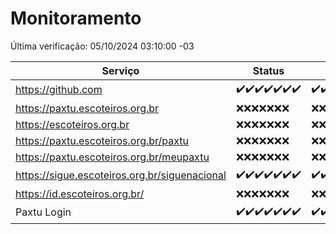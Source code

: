 # Monitoramento

Última verificação: 05/10/2024 03:10:00 -03

|Serviço|Status|Últimas 24h|
|---|---|---|
|https://github.com|<span title="2024-09-28: OK=23">✔️</span><span title="2024-09-29: OK=23">✔️</span><span title="2024-09-30: OK=23">✔️</span><span title="2024-10-01: OK=23">✔️</span><span title="2024-10-02: OK=23">✔️</span><span title="2024-10-03: OK=23">✔️</span><span title="2024-10-04: OK=5">✔️</span>|<span title="04/10/2024 03:12:00 -03 : 200">✔️</span><span title="04/10/2024 04:08:00 -03 : 200">✔️</span><span title="04/10/2024 05:11:00 -03 : 200">✔️</span><span title="04/10/2024 06:08:00 -03 : 200">✔️</span><span title="04/10/2024 07:08:00 -03 : 200">✔️</span><span title="04/10/2024 08:07:00 -03 : 200">✔️</span><span title="04/10/2024 09:14:00 -03 : 200">✔️</span><span title="04/10/2024 10:16:00 -03 : 200">✔️</span><span title="04/10/2024 11:08:00 -03 : 200">✔️</span><span title="04/10/2024 12:08:00 -03 : 200">✔️</span><span title="04/10/2024 13:10:00 -03 : 200">✔️</span><span title="04/10/2024 14:07:00 -03 : 200">✔️</span><span title="04/10/2024 15:10:00 -03 : 200">✔️</span><span title="04/10/2024 16:06:00 -03 : 200">✔️</span><span title="04/10/2024 17:09:00 -03 : 200">✔️</span><span title="04/10/2024 18:07:00 -03 : 200">✔️</span><span title="04/10/2024 19:07:00 -03 : 200">✔️</span><span title="04/10/2024 20:07:00 -03 : 200">✔️</span><span title="04/10/2024 21:39:00 -03 : 200">✔️</span><span title="04/10/2024 23:08:00 -03 : 200">✔️</span><span title="05/10/2024 00:12:00 -03 : 200">✔️</span><span title="05/10/2024 01:10:00 -03 : 200">✔️</span><span title="05/10/2024 02:07:00 -03 : 200">✔️</span><span title="05/10/2024 03:10:00 -03 : 200">✔️</span>|
|https://paxtu.escoteiros.org.br|<span title="2024-09-28: Falhas=23">❌</span><span title="2024-09-29: Falhas=23">❌</span><span title="2024-09-30: Falhas=23">❌</span><span title="2024-10-01: Falhas=23">❌</span><span title="2024-10-02: Falhas=23">❌</span><span title="2024-10-03: Falhas=23">❌</span><span title="2024-10-04: Falhas=5">❌</span>|<span title="04/10/2024 03:12:00 -03 : 403">❌</span><span title="04/10/2024 04:08:00 -03 : 403">❌</span><span title="04/10/2024 05:11:00 -03 : 403">❌</span><span title="04/10/2024 06:08:00 -03 : 403">❌</span><span title="04/10/2024 07:08:00 -03 : 403">❌</span><span title="04/10/2024 08:07:00 -03 : 403">❌</span><span title="04/10/2024 09:14:00 -03 : 403">❌</span><span title="04/10/2024 10:16:00 -03 : 403">❌</span><span title="04/10/2024 11:08:00 -03 : 403">❌</span><span title="04/10/2024 12:08:00 -03 : 403">❌</span><span title="04/10/2024 13:10:00 -03 : 403">❌</span><span title="04/10/2024 14:07:00 -03 : 403">❌</span><span title="04/10/2024 15:10:00 -03 : 403">❌</span><span title="04/10/2024 16:06:00 -03 : 403">❌</span><span title="04/10/2024 17:09:00 -03 : 403">❌</span><span title="04/10/2024 18:07:00 -03 : 403">❌</span><span title="04/10/2024 19:07:00 -03 : 403">❌</span><span title="04/10/2024 20:07:00 -03 : 403">❌</span><span title="04/10/2024 21:39:00 -03 : 403">❌</span><span title="04/10/2024 23:08:00 -03 : 403">❌</span><span title="05/10/2024 00:12:00 -03 : 403">❌</span><span title="05/10/2024 01:10:00 -03 : 403">❌</span><span title="05/10/2024 02:07:00 -03 : 403">❌</span><span title="05/10/2024 03:10:00 -03 : 403">❌</span>|
|https://escoteiros.org.br|<span title="2024-09-28: Falhas=23">❌</span><span title="2024-09-29: Falhas=23">❌</span><span title="2024-09-30: Falhas=23">❌</span><span title="2024-10-01: Falhas=23">❌</span><span title="2024-10-02: Falhas=23">❌</span><span title="2024-10-03: Falhas=23">❌</span><span title="2024-10-04: Falhas=5">❌</span>|<span title="04/10/2024 03:12:00 -03 : 403">❌</span><span title="04/10/2024 04:08:00 -03 : 403">❌</span><span title="04/10/2024 05:11:00 -03 : 403">❌</span><span title="04/10/2024 06:08:00 -03 : 403">❌</span><span title="04/10/2024 07:08:00 -03 : 403">❌</span><span title="04/10/2024 08:07:00 -03 : 403">❌</span><span title="04/10/2024 09:14:00 -03 : 403">❌</span><span title="04/10/2024 10:16:00 -03 : 403">❌</span><span title="04/10/2024 11:08:00 -03 : 403">❌</span><span title="04/10/2024 12:08:00 -03 : 403">❌</span><span title="04/10/2024 13:10:00 -03 : 403">❌</span><span title="04/10/2024 14:07:00 -03 : 403">❌</span><span title="04/10/2024 15:10:00 -03 : 403">❌</span><span title="04/10/2024 16:06:00 -03 : 403">❌</span><span title="04/10/2024 17:09:00 -03 : 403">❌</span><span title="04/10/2024 18:07:00 -03 : 403">❌</span><span title="04/10/2024 19:07:00 -03 : 403">❌</span><span title="04/10/2024 20:07:00 -03 : 403">❌</span><span title="04/10/2024 21:39:00 -03 : 403">❌</span><span title="04/10/2024 23:08:00 -03 : 403">❌</span><span title="05/10/2024 00:12:00 -03 : 403">❌</span><span title="05/10/2024 01:10:00 -03 : 403">❌</span><span title="05/10/2024 02:07:00 -03 : 403">❌</span><span title="05/10/2024 03:10:00 -03 : 403">❌</span>|
|https://paxtu.escoteiros.org.br/paxtu|<span title="2024-09-28: Falhas=23">❌</span><span title="2024-09-29: Falhas=23">❌</span><span title="2024-09-30: Falhas=23">❌</span><span title="2024-10-01: Falhas=23">❌</span><span title="2024-10-02: Falhas=23">❌</span><span title="2024-10-03: Falhas=23">❌</span><span title="2024-10-04: Falhas=5">❌</span>|<span title="04/10/2024 03:12:00 -03 : 403">❌</span><span title="04/10/2024 04:08:00 -03 : 403">❌</span><span title="04/10/2024 05:11:00 -03 : 403">❌</span><span title="04/10/2024 06:08:00 -03 : 403">❌</span><span title="04/10/2024 07:08:00 -03 : 403">❌</span><span title="04/10/2024 08:07:00 -03 : 403">❌</span><span title="04/10/2024 09:14:00 -03 : 403">❌</span><span title="04/10/2024 10:16:00 -03 : 403">❌</span><span title="04/10/2024 11:08:00 -03 : 403">❌</span><span title="04/10/2024 12:08:00 -03 : 403">❌</span><span title="04/10/2024 13:10:00 -03 : 403">❌</span><span title="04/10/2024 14:07:00 -03 : 403">❌</span><span title="04/10/2024 15:10:00 -03 : 403">❌</span><span title="04/10/2024 16:06:00 -03 : 403">❌</span><span title="04/10/2024 17:09:00 -03 : 403">❌</span><span title="04/10/2024 18:07:00 -03 : 403">❌</span><span title="04/10/2024 19:07:00 -03 : 403">❌</span><span title="04/10/2024 20:07:00 -03 : 403">❌</span><span title="04/10/2024 21:39:00 -03 : 403">❌</span><span title="04/10/2024 23:08:00 -03 : 403">❌</span><span title="05/10/2024 00:12:00 -03 : 403">❌</span><span title="05/10/2024 01:10:00 -03 : 403">❌</span><span title="05/10/2024 02:07:00 -03 : 403">❌</span><span title="05/10/2024 03:10:00 -03 : 403">❌</span>|
|https://paxtu.escoteiros.org.br/meupaxtu|<span title="2024-09-28: Falhas=23">❌</span><span title="2024-09-29: Falhas=23">❌</span><span title="2024-09-30: Falhas=23">❌</span><span title="2024-10-01: Falhas=23">❌</span><span title="2024-10-02: Falhas=23">❌</span><span title="2024-10-03: Falhas=23">❌</span><span title="2024-10-04: Falhas=5">❌</span>|<span title="04/10/2024 03:12:00 -03 : 403">❌</span><span title="04/10/2024 04:08:00 -03 : 403">❌</span><span title="04/10/2024 05:11:00 -03 : 403">❌</span><span title="04/10/2024 06:08:00 -03 : 403">❌</span><span title="04/10/2024 07:08:00 -03 : 403">❌</span><span title="04/10/2024 08:07:00 -03 : 403">❌</span><span title="04/10/2024 09:14:00 -03 : 403">❌</span><span title="04/10/2024 10:16:00 -03 : 403">❌</span><span title="04/10/2024 11:08:00 -03 : 403">❌</span><span title="04/10/2024 12:08:00 -03 : 403">❌</span><span title="04/10/2024 13:10:00 -03 : 403">❌</span><span title="04/10/2024 14:07:00 -03 : 403">❌</span><span title="04/10/2024 15:10:00 -03 : 403">❌</span><span title="04/10/2024 16:06:00 -03 : 403">❌</span><span title="04/10/2024 17:09:00 -03 : 403">❌</span><span title="04/10/2024 18:07:00 -03 : 403">❌</span><span title="04/10/2024 19:07:00 -03 : 403">❌</span><span title="04/10/2024 20:07:00 -03 : 403">❌</span><span title="04/10/2024 21:39:00 -03 : 403">❌</span><span title="04/10/2024 23:08:00 -03 : 403">❌</span><span title="05/10/2024 00:12:00 -03 : 403">❌</span><span title="05/10/2024 01:10:00 -03 : 403">❌</span><span title="05/10/2024 02:07:00 -03 : 403">❌</span><span title="05/10/2024 03:10:00 -03 : 403">❌</span>|
|https://sigue.escoteiros.org.br/siguenacional|<span title="2024-09-28: OK=23">✔️</span><span title="2024-09-29: OK=23">✔️</span><span title="2024-09-30: OK=23">✔️</span><span title="2024-10-01: OK=23">✔️</span><span title="2024-10-02: OK=23">✔️</span><span title="2024-10-03: OK=23">✔️</span><span title="2024-10-04: OK=5">✔️</span>|<span title="04/10/2024 03:12:00 -03 : 200">✔️</span><span title="04/10/2024 04:08:00 -03 : 200">✔️</span><span title="04/10/2024 05:11:00 -03 : 200">✔️</span><span title="04/10/2024 06:08:00 -03 : 200">✔️</span><span title="04/10/2024 07:08:00 -03 : 200">✔️</span><span title="04/10/2024 08:07:00 -03 : 200">✔️</span><span title="04/10/2024 09:14:00 -03 : 200">✔️</span><span title="04/10/2024 10:16:00 -03 : 200">✔️</span><span title="04/10/2024 11:08:00 -03 : 200">✔️</span><span title="04/10/2024 12:08:00 -03 : 200">✔️</span><span title="04/10/2024 13:10:00 -03 : 200">✔️</span><span title="04/10/2024 14:07:00 -03 : 200">✔️</span><span title="04/10/2024 15:10:00 -03 : 200">✔️</span><span title="04/10/2024 16:06:00 -03 : 200">✔️</span><span title="04/10/2024 17:09:00 -03 : 200">✔️</span><span title="04/10/2024 18:07:00 -03 : 200">✔️</span><span title="04/10/2024 19:07:00 -03 : 200">✔️</span><span title="04/10/2024 20:07:00 -03 : 200">✔️</span><span title="04/10/2024 21:39:00 -03 : 200">✔️</span><span title="04/10/2024 23:08:00 -03 : 200">✔️</span><span title="05/10/2024 00:12:00 -03 : 200">✔️</span><span title="05/10/2024 01:10:00 -03 : 200">✔️</span><span title="05/10/2024 02:07:00 -03 : 200">✔️</span><span title="05/10/2024 03:10:00 -03 : 200">✔️</span>|
|https://id.escoteiros.org.br/|<span title="2024-09-28: Falhas=23">❌</span><span title="2024-09-29: Falhas=23">❌</span><span title="2024-09-30: Falhas=23">❌</span><span title="2024-10-01: Falhas=23">❌</span><span title="2024-10-02: Falhas=23">❌</span><span title="2024-10-03: Falhas=23">❌</span><span title="2024-10-04: Falhas=5">❌</span>|<span title="04/10/2024 03:12:00 -03 : 403">❌</span><span title="04/10/2024 04:08:00 -03 : 403">❌</span><span title="04/10/2024 05:11:00 -03 : 403">❌</span><span title="04/10/2024 06:08:00 -03 : 403">❌</span><span title="04/10/2024 07:08:00 -03 : 403">❌</span><span title="04/10/2024 08:07:00 -03 : 403">❌</span><span title="04/10/2024 09:14:00 -03 : 403">❌</span><span title="04/10/2024 10:16:00 -03 : 403">❌</span><span title="04/10/2024 11:08:00 -03 : 403">❌</span><span title="04/10/2024 12:08:00 -03 : 403">❌</span><span title="04/10/2024 13:10:00 -03 : 403">❌</span><span title="04/10/2024 14:07:00 -03 : 403">❌</span><span title="04/10/2024 15:10:00 -03 : 403">❌</span><span title="04/10/2024 16:06:00 -03 : 403">❌</span><span title="04/10/2024 17:09:00 -03 : 403">❌</span><span title="04/10/2024 18:07:00 -03 : 403">❌</span><span title="04/10/2024 19:07:00 -03 : 403">❌</span><span title="04/10/2024 20:07:00 -03 : 403">❌</span><span title="04/10/2024 21:39:00 -03 : 403">❌</span><span title="04/10/2024 23:08:00 -03 : 403">❌</span><span title="05/10/2024 00:12:00 -03 : 403">❌</span><span title="05/10/2024 01:10:00 -03 : 403">❌</span><span title="05/10/2024 02:07:00 -03 : 403">❌</span><span title="05/10/2024 03:10:00 -03 : 403">❌</span>|
|Paxtu Login|<span title="2024-09-28: OK=23">✔️</span><span title="2024-09-29: OK=23">✔️</span><span title="2024-09-30: OK=23">✔️</span><span title="2024-10-01: OK=23">✔️</span><span title="2024-10-02: OK=23">✔️</span><span title="2024-10-03: OK=23">✔️</span><span title="2024-10-04: OK=5">✔️</span>|<span title="04/10/2024 03:12:00 -03 : 200">✔️</span><span title="04/10/2024 04:08:00 -03 : 200">✔️</span><span title="04/10/2024 05:11:00 -03 : 200">✔️</span><span title="04/10/2024 06:08:00 -03 : 200">✔️</span><span title="04/10/2024 07:08:00 -03 : 200">✔️</span><span title="04/10/2024 08:07:00 -03 : 200">✔️</span><span title="04/10/2024 09:14:00 -03 : 200">✔️</span><span title="04/10/2024 10:16:00 -03 : 200">✔️</span><span title="04/10/2024 11:08:00 -03 : 200">✔️</span><span title="04/10/2024 12:08:00 -03 : 200">✔️</span><span title="04/10/2024 13:10:00 -03 : 200">✔️</span><span title="04/10/2024 14:07:00 -03 : 200">✔️</span><span title="04/10/2024 15:10:00 -03 : 200">✔️</span><span title="04/10/2024 16:06:00 -03 : 200">✔️</span><span title="04/10/2024 17:09:00 -03 : 200">✔️</span><span title="04/10/2024 18:07:00 -03 : 200">✔️</span><span title="04/10/2024 19:07:00 -03 : 200">✔️</span><span title="04/10/2024 20:07:00 -03 : 200">✔️</span><span title="04/10/2024 21:39:00 -03 : 200">✔️</span><span title="04/10/2024 23:08:00 -03 : 200">✔️</span><span title="05/10/2024 00:12:00 -03 : 200">✔️</span><span title="05/10/2024 01:10:00 -03 : 200">✔️</span><span title="05/10/2024 02:07:00 -03 : 200">✔️</span><span title="05/10/2024 03:10:00 -03 : 200">✔️</span>|
